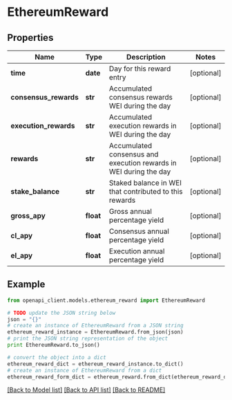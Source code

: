 # EthereumReward


## Properties
Name | Type | Description | Notes
------------ | ------------- | ------------- | -------------
**time** | **date** | Day for this reward entry | [optional] 
**consensus_rewards** | **str** | Accumulated consensus rewards WEI during the day | [optional] 
**execution_rewards** | **str** | Accumulated execution rewards in WEI during the day | [optional] 
**rewards** | **str** | Accumulated consensus and execution rewards in WEI during the day | [optional] 
**stake_balance** | **str** | Staked balance in WEI that contributed to this rewards | [optional] 
**gross_apy** | **float** | Gross annual percentage yield | [optional] 
**cl_apy** | **float** | Consensus annual percentage yield | [optional] 
**el_apy** | **float** | Execution annual percentage yield | [optional] 

## Example

```python
from openapi_client.models.ethereum_reward import EthereumReward

# TODO update the JSON string below
json = "{}"
# create an instance of EthereumReward from a JSON string
ethereum_reward_instance = EthereumReward.from_json(json)
# print the JSON string representation of the object
print EthereumReward.to_json()

# convert the object into a dict
ethereum_reward_dict = ethereum_reward_instance.to_dict()
# create an instance of EthereumReward from a dict
ethereum_reward_form_dict = ethereum_reward.from_dict(ethereum_reward_dict)
```
[[Back to Model list]](../README.md#documentation-for-models) [[Back to API list]](../README.md#documentation-for-api-endpoints) [[Back to README]](../README.md)


